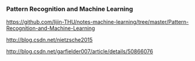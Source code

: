 ### Pattern Recognition and Machine Learning

https://github.com/lijin-THU/notes-machine-learning/tree/master/Pattern-Recognition-and-Machine-Learning

http://blog.csdn.net/nietzsche2015

http://blog.csdn.net/garfielder007/article/details/50866076
